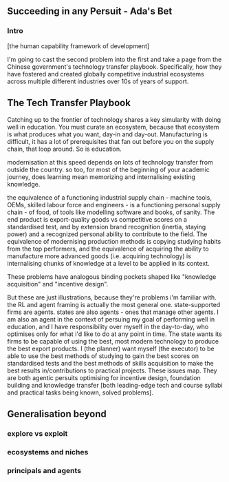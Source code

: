 ## Succeeding in any Persuit - Ada's Bet

### Intro

[the human capability framework of development]

I'm going to cast the second problem into the first and take a page from the Chinese government's technology transfer playbook. Specifically, how they have fostered and created globally competitive industrial ecosystems across multiple different industries over 10s of years of support.


## The Tech Transfer Playbook

Catching up to the frontier of technology shares a key simularity with doing well in education. You must curate an ecosystem, because that ecosystem is what produces what you want, day-in and day-out. Manufacturing is difficult, it has a lot of prerequisites that fan out before you on the supply chain, that loop around. So is education.

modernisation at this speed depends on lots of technology transfer from outside the country. so too, for most of the beginning of your academic journey, does learning mean memorizing and internalising existing knowledge.

the equivalence of a functioning industrial supply chain - machine tools, OEMs, skilled labour force and engineers - is a functioning personal supply chain - of food, of tools like modelling software and books, of sanity. The end product is export-quality goods vs competitive scores on a standardised test, and by extension brand recognition (inertia, staying power) and a recognized personal ability to contribute to the field. The equivalence of modernising production methods is copying studying habits from the top performers, and the equivalence of acquiring the ability to manufacture more advanced goods (i.e. acquiring technology) is internalising chunks of knowledge at a level to be applied in its context.

These problems have analogous binding pockets shaped like "knowledge acquisition" and "incentive design".


But these are just illustrations, because they're problems i'm familiar with. the RL and agent framing is actually the most general one. state-supported firms are agents. states are also agents - ones that manage other agents. I am also an agent in the context of persuing my goal of performing well in education, and I have responsibility over myself in the day-to-day, who optimises only for what i'd like to do at any point in time. The state wants its firms to be capable of using the best, most modern technology to produce the best export products. I (the planner) want myself (the executor) to be able to use the best methods of studying to gain the best scores on standardised tests and the best methods of skills acquisition to make the best results in/contributions to practical projects. These issues map. They are both agentic persuits optimising for incentive design, foundation building and knowledge transfer [both leading-edge tech and course syllabi and practical tasks being known, solved problems].




## Generalisation beyond

### explore vs exploit
### ecosystems and niches
### principals and agents
